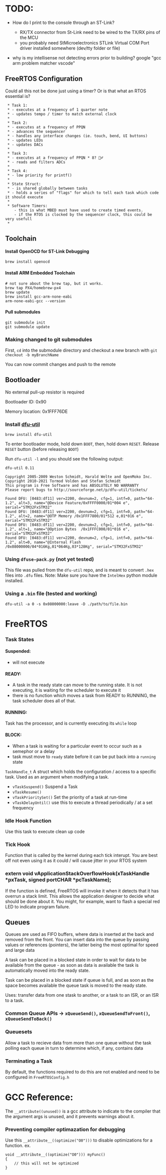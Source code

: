 # TODO:
- How do I print to the console through an ST-Link?
    - RX/TX connector from St-Link need to be wired to the TX/RX pins of the MCU
    - you probably need StMicroelectronics STLink Virtual COM Port driver installed somewhere (dev/tty folder or file)

- why is my intellisense not detecting errors prior to building?
    google "gcc arm problem matcher vscode"

## FreeRTOS Configuration
Could all this not be done just using a timer? Or is that what an RTOS essential is?
```
 * Task 1:
 * - executes at a frequency of 1 quarter note
 * - updates tempo / timer to match external clock
 * 
 * Task 2:
 * - executes at a frequency of PPQN
 * - advances the sequencer
 * - handles any interface changes (ie. touch, bend, UI buttons)
 * - updates LEDs
 * - updates DACs
 * 
 * Task 3:
 * - executes at a frequency of PPQN * 8? 🤷‍♂️
 * - reads and filters ADCs
 * 
 * Task 4:
 * - low priority for printf()
 * 
 * State Struct:
 * - is shared globally between tasks
 * - holds a series of "flags" for which to tell each task which code it should execute
 * 
 * Software Timers:
    - this is what MBED must have used to create timed events. 
    - if the RTOS is clocked by the sequencer clock, this could be very usefull
 * 
```

## Toolchain

#### Install OpenOCD for ST-Link Debugging
```
brew install openocd
```

#### Install ARM Embedded Toolchain
```
# not sure about the brew tap, but it works.
brew tap PX4/homebrew-px4
brew update
brew install gcc-arm-none-eabi
arm-none-eabi-gcc --version
```

#### Pull submodules
```
git submodule init
git submodule update
```

### Making changed to git submodules
First, `cd` into the submodule directory and checkout a new branch with `git checkout -b myBranchName`

You can now commit changes and push to the remote

## Bootloader
No external pull-up resistor is required

Bootloader ID: 0x90

Memory location: 0x1FFF76DE

### Install [dfu-util](http://dfu-util.sourceforge.net/)
```
brew install dfu-util
```

To enter bootloader mode, hold down `BOOT`, then, hold down `RESET`. Release `RESET` button (before releasing `BOOT`)

Run `dfu-util -l` and you should see the following output:
```
dfu-util 0.11

Copyright 2005-2009 Weston Schmidt, Harald Welte and OpenMoko Inc.
Copyright 2010-2021 Tormod Volden and Stefan Schmidt
This program is Free Software and has ABSOLUTELY NO WARRANTY
Please report bugs to http://sourceforge.net/p/dfu-util/tickets/

Found DFU: [0483:df11] ver=2200, devnum=2, cfg=1, intf=0, path="64-1.2", alt=3, name="@Device Feature/0xFFFF0000/01*004 e", serial="STM32FxSTM32"
Found DFU: [0483:df11] ver=2200, devnum=2, cfg=1, intf=0, path="64-1.2", alt=2, name="@OTP Memory /0x1FFF7800/01*512 e,01*016 e", serial="STM32FxSTM32"
Found DFU: [0483:df11] ver=2200, devnum=2, cfg=1, intf=0, path="64-1.2", alt=1, name="@Option Bytes  /0x1FFFC000/01*016 e", serial="STM32FxSTM32"
Found DFU: [0483:df11] ver=2200, devnum=2, cfg=1, intf=0, path="64-1.2", alt=0, name="@Internal Flash  /0x08000000/04*016Kg,01*064Kg,03*128Kg", serial="STM32FxSTM32"
```

### Using `dfuse-pack.py` (not yet tested)
This file was pulled from the `dfu-util` repo, and is meant to convert `.hex` files into `.dfu` files.
Note: Make sure you have the `IntelHex` python module installed.

### Using a `.bin` file (tested and working)

`dfu-util -a 0 -s 0x08000000:leave -D ./path/to/file.bin`


# FreeRTOS

### Task States

#### Suspended:
- will not execute
#### READY:
- A task in the ready state can move to the running state. It is not executing, it is waiting for the scheduler to execute it
- there is no function which moves a task from READY to RUNNING, the task scheduler does all of that.
#### RUNNING:
Task has the processor, and is currently executing its `while` loop
#### BLOCK:
- When a task is waiting for a particular event to occur such as a semephor or a delay
- task must move to `ready` state before it can be put back into a `running` state

`TaskHandle_t` A struct which holds the configuration / access to a specific task. Used as an argument when modifying a task.

- `vTaskSuspend()` Suspend a Task
- `vTaskResume()`
- `vTaskPrioritySet()` Set the priority of a task at run-time
- `vTaskDelayUntil()` use this to execute a thread periodically / at a set frequency

### Idle Hook Function
Use this task to execute clean up code

### Tick Hook
Function that is called by the kernel during each tick interupt.
You are best off not even using it as it could / will cause jitter in your RTOS system

### extern void vApplicationStackOverflowHook(xTaskHandle *pxTask, signed portCHAR *pcTaskName);
If the function is defined, FreeRTOS will invoke it when it detects that it has overrun a stack limit. This allows the application designer to decide what should be done about it. You might, for example, want to flash a special red LED to indicate program failure.

## Queues

Queues are used as FIFO buffers, where data is inserted at the back and removed from the front. You can insert data into the queue by passing values or references (pointers), the latter being the most optimal for speed and large data

A task can be placed in a blocked state in order to wait for data to be available from the queue - as soon as data is available the task is automatically moved into the ready state.

Task can be placed in a blocked state if queue is full, and as soon as the space becomes available the queue task is moved to the ready state.

Uses: transfer data from one stask to another, or a task to an ISR, or an ISR to a task.

### Common Queue APIs -> `xQueueSend()`, `xQueueSendToFront()`, `xQueueSendToBack()`

### Queuesets
Allow a task to recieve data from more than one queue without the task polling each queue in turn to determine which, if any, contains data

### Terminating a Task
By default, the functions required to do this are not enabled and need to be configured in `FreeRTOSConfig.h`

# GCC Reference:

The `__attribute((unused))` is a gcc attribute to indicate to the compiler that the argument args is unused, and it prevents warnings about it.

### Preventing compiler optimazation for debugging
Use this `__attribute__((optimize("O0")))` to disable optimizations for a function.
ex.
```
void __attribute__((optimize("O0"))) myFunc()
{
    // this will not be optimized
}
```